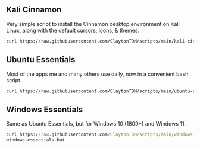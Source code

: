 ## Kali Cinnamon
Very simple script to install the Cinnamon desktop environment on Kali Linux, along with the default cursors, icons, & themes.
```bash
curl https://raw.githubusercontent.com/ClaytonTDM/scripts/main/kali-cinnamon.sh | bash
```
## Ubuntu Essentials
Most of the apps me and many others use daily, now in a convenient bash script.
```bash
curl https://raw.githubusercontent.com/ClaytonTDM/scripts/main/ubuntu-essentials.sh | bash
```

## Windows Essentials
Same as Ubuntu Essentials, but for Windows 10 (1809+) and Windows 11.
```cmd
curl https://raw.githubusercontent.com/ClaytonTDM/scripts/main/windows-essentials.bat -o windows-essentials.bat
windows-essentials.bat
 
```

